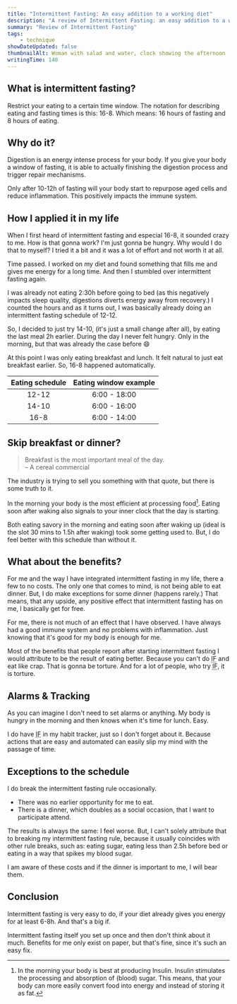 ```yaml
---
title: "Intermittent Fasting: An easy addition to a working diet"
description: "A review of Intermittent Fasting: an easy addition to a working diet for improving the immune system"
summary: "Review of Intermittent Fasting"
tags:
    - technique
showDateUpdated: false
thumbnailAlt: Woman with salad and water, clock showing the afternoon
writingTime: 140
---
```


## What is intermittent fasting?

Restrict your eating to a certain time window.
The notation for describing eating and fasting times is this: 16-8.
Which means: 16 hours of fasting and 8 hours of eating.

## Why do it?

Digestion is an energy intense process for your body.
If you give your body a window of fasting, it is able to actually finishing the
digestion process and trigger repair mechanisms.

Only after 10-12h of fasting will your body start to repurpose aged cells and
reduce inflammation. This positively impacts the immune system.

[^benefits]: [Source](https://www.ncbi.nlm.nih.gov/pmc/articles/PMC5772108/)

## How I applied it in my life

When I first heard of intermittent fasting and especial 16-8, it sounded
crazy to me.
How is that gonna work? I'm just gonna be hungry. Why would I do that to
myself?
I tried it a bit and it was a lot of effort and not worth it at all.

Time passed.
I worked on my diet and found something that fills me and gives me energy
for a long time.
And then I stumbled over intermittent fasting again.

I was already not eating 2:30h before going to bed (as this negatively
impacts sleep quality, digestions diverts energy away from recovery.)
I counted the hours and as it turns out, I was basically already doing an
intermittent fasting schedule of 12-12.

So, I decided to just try 14-10, (it's just a small change after all), by
eating the last meal 2h earlier.
During the day I never felt hungry.
Only in the morning, but that was already the case before :smile:

At this point I was only eating breakfast and lunch.
It felt natural to just eat breakfast earlier.
So, 16-8 happened automatically.

| Eating schedule | Eating window example |
|:-:|:-:|
| 12-12 | 6:00 - 18:00 |
| 14-10 | 6:00 - 16:00 |
| 16-8  | 6:00 - 14:00 |

## Skip breakfast or dinner?

> Breakfast is the most important meal of the day.
> <br>– A cereal commercial

The industry is trying to sell you something with that quote, but there is
some truth to it.

In the morning your body is the most efficient at processing
food[^insulinmorgens].
Eating soon after waking also signals to your inner clock that the day is
starting.
<!-- [^losgeht]. -->

[^insulinmorgens]: In the morning your body is best at producing Insulin.
    Insulin stimulates the processing and absorption of (blood) sugar.
    This means, that your body can more easily convert food into energy and
    instead of storing it as fat.
[^losgeht]: [Source](https://onlinelibrary.wiley.com/doi/full/10.1111/nbu.12323)

Both eating savory in the morning and eating soon after waking up (ideal is
the slot 30 mins to 1.5h after waking) took some getting used to.
But, I do feel better with this schedule than without it.

## What about the benefits?

For me and the way I have integrated intermittent fasting in my life, there
a few to no costs.
The only one that comes to mind, is not being able to eat dinner.
But, I do make exceptions for some dinner (happens rarely.)
That means, that any upside, any positive effect that intermittent fasting
has on me, I basically get for free.

For me, there is not much of an effect that I have observed.
I have always had a good immune system and no problems with inflammation.
Just knowing that it's good for my body is enough for me.

Most of the benefits that people report after starting intermittent fasting
I would attribute to be the result of eating better.
Because you can't do <abbr title="intermittent fasting">IF</abbr> and eat
like crap.
That is gonna be torture.
And for a lot of people, who try <abbr title="intermittent fasting">IF</abbr>,
it is torture.

## Alarms & Tracking

As you can imagine I don't need to set alarms or anything.
My body is hungry in the morning and then knows when it's time for lunch.
Easy.

I do have <abbr title="intermittent fasting">IF</abbr> in my habit tracker,
just so I don't forget about it.
Because actions that are easy and automated can easily slip my mind with the
passage of time.

## Exceptions to the schedule

I do break the intermittent fasting rule occasionally.
- There was no earlier opportunity for me to eat.
- There is a dinner, which doubles as a social occasion, that I want to
participate attend.

The results is always the same: I feel worse.
But, I can't solely attribute that to breaking my intermittent fasting rule,
because it usually coincides with other rule breaks, such as: eating sugar,
eating less than 2.5h before bed or eating in a way that spikes my blood
sugar.

I am aware of these costs and if the dinner is important to me, I will bear
them.

## Conclusion

Intermittent fasting is very easy to do, if your diet already gives you
energy for at least 6-8h.
And that's a big if.

Intermittent fasting itself you set up once and then don't think about it
much.
Benefits for me only exist on paper, but that's fine, since it's such an
easy fix.
